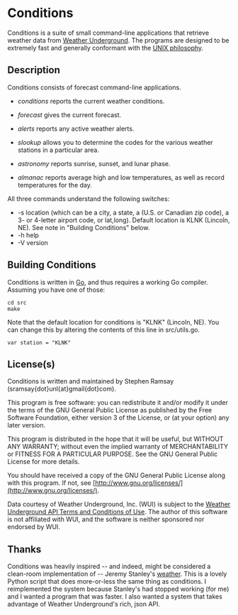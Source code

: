 
Conditions
==========

Conditions is a suite of small command-line applications that retrieve weather data from [Weather Underground](http://www.wunderground.com).  The programs are designed to be extremely fast and generally conformant with the [UNIX philosophy](http://en.wikipedia.org/wiki/Unix_philosophy).

Description
-----------

Conditions consists of forecast command-line applications.

* _conditions_ reports the current weather conditions.

* _forecast_ gives the current forecast.

* _alerts_ reports any active weather alerts.

* _slookup_ allows you to determine the codes for the various weather stations in a particular area.

* _astronomy_ reports sunrise, sunset, and lunar phase.

* _almanac_ reports average high and low temperatures, as well as record temperatures for the day.
	
All three commands understand the following switches:

* -s location (which can be a city, a state, a (U.S. or Canadian zip code), a 3- or 4-letter airport code, or lat,long).  Default location is KLNK (Lincoln, NE).  See note in "Building Conditions" below.
* -h help
* -V version

Building Conditions
-------------------

Conditions is written in [Go](http://golang.org), and thus requires a working Go compiler.  Assuming you have one of those:

	cd src
	make

Note that the default location for conditions is "KLNK" (Lincoln, NE).  You can change this by altering the contents of this line in src/utils.go.

	var station = "KLNK"

License(s)
---------

Conditions is written and maintained by Stephen Ramsay (sramsay{dot}unl{at}gmail{dot}com).

This program is free software: you can redistribute it and/or modify it under the terms of the GNU General Public License as published by the Free Software Foundation, either version 3 of the License, or (at your option) any later version.

This program is distributed in the hope that it will be useful, but WITHOUT ANY WARRANTY; without even the implied warranty of MERCHANTABILITY or FITNESS FOR A PARTICULAR PURPOSE.  See the GNU General Public License for more details.

You should have received a copy of the GNU General Public License along with this program.  If not, see [http://www.gnu.org/licenses/](http://www.gnu.org/licenses/).

Data courtesy of Weather Underground, Inc. (WUI) is subject to the [Weather Underground API Terms and Conditions of Use](http://www.wunderground.com/weather/api/d/terms.html).  The author of this software is not affiliated with WUI, and the software is neither sponsored nor endorsed by WUI.

Thanks
------

Conditions was heavily inspired -- and indeed, might be considered a clean-room implementation of -- Jeremy Stanley's [weather](http://fungi.yuggoth.org/weather/).  This is a lovely Python script that does more-or-less the same thing as conditions.  I reimplemented the system because Stanley's had stopped working (for me) and I wanted a program that was faster.  I also wanted a system that takes advantage of Weather Underground's rich, json API.
